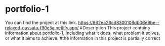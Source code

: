 ﻿# portfolio-1
You can find the project at this link.
 https://662ea26cd8300106db06e9be--relaxed-cassata-f90e5a.netlify.app/
#Description
This project contains information about portfolio-1, including what it does, what problem it solves, or what it aims to achieve.
 #the information in this project is partially correct
